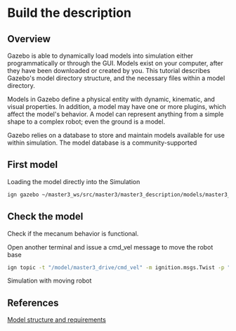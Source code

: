
# Build the description

## Overview

Gazebo is able to dynamically load models into simulation either programmatically
or through the GUI. Models exist on your computer, after they have been downloaded
or created by you. This tutorial describes Gazebo's model directory structure,
and the necessary files within a model directory.

Models in Gazebo define a physical entity with dynamic, kinematic, and
visual properties. In addition, a model may have one or more plugins,
which affect the model's behavior. A model can represent anything from a simple
shape to a complex robot; even the ground is a model.

Gazebo relies on a database to store and maintain models available
for use within simulation. The model database is a community-supported

## First model

Loading the model directly into the Simulation

``` bash
ign gazebo ~/master3_ws/src/master3/master3_description/models/master3_sdf/master3.sdf  
```

## Check the model

Check if the mecanum behavior is functional.

Open another terminal and issue a cmd_vel message to move the robot base

``` bash
ign topic -t "/model/master3_drive/cmd_vel" -m ignition.msgs.Twist -p "linear: {x: 0.5, y: 0.5}"
```

Simulation with moving robot



## References

[Model structure and requirements](https://classic.gazebosim.org/tutorials?tut=model_structure&cat=build_robot)
